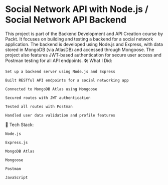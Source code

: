 # Social Network API with Node.js / Social Network API Backend

This project is part of the Backend Development and API Creation course by Packt. It focuses on building and testing a backend for a social network application. The backend is developed using Node.js and Express, with data stored in MongoDB (via AtlasDB) and accessed through Mongoose. The project also features JWT-based authentication for secure user access and Postman testing for all API endpoints.
🛠️ What I Did:

    Set up a backend server using Node.js and Express

    Built RESTful API endpoints for a social networking app

    Connected to MongoDB Atlas using Mongoose

    Secured routes with JWT authentication

    Tested all routes with Postman

    Handled user data validation and profile features

🔧 Tech Stack:

    Node.js

    Express.js

    MongoDB Atlas

    Mongoose

    Postman

    JavaScript
 

